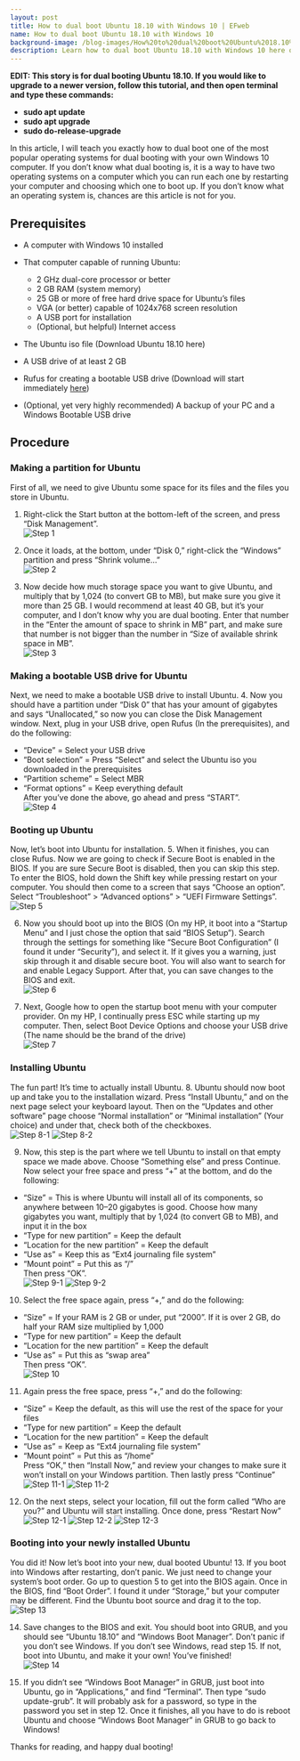 ```yaml
---
layout: post
title: How to dual boot Ubuntu 18.10 with Windows 10 | EFweb
name: How to dual boot Ubuntu 18.10 with Windows 10
background-image: /blog-images/How%20to%20dual%20boot%20Ubuntu%2018.10%20with%20Windows%2010/TitlePicture.png
description: Learn how to dual boot Ubuntu 18.10 with Windows 10 here on EFweb Blog!
---
```


**EDIT: This story is for dual booting Ubuntu 18.10. If you would like to upgrade to a newer version, follow this tutorial, and then open terminal and type these commands:**

* **sudo apt update**
* **sudo apt upgrade**
* **sudo do-release-upgrade**

In this article, I will teach you exactly how to dual boot one of the most popular operating systems for dual booting with your own Windows 10 computer. If you don’t know what dual booting is, it is a way to have two operating systems on a computer which you can run each one by restarting your computer and choosing which one to boot up. If you don’t know what an operating system is, chances are this article is not for you.

## Prerequisites
* A computer with Windows 10 installed

* That computer capable of running Ubuntu:
  - 2 GHz dual-core processor or better
  - 2 GB RAM (system memory)
  - 25 GB or more of free hard drive space for Ubuntu’s files
  - VGA (or better) capable of 1024x768 screen resolution
  - A USB port for installation
  - (Optional, but helpful) Internet access
  
* The Ubuntu iso file (Download Ubuntu 18.10 here)

* A USB drive of at least 2 GB

* Rufus for creating a bootable USB drive (Download will start immediately [here](https://github.com/pbatard/rufus/releases/download/v3.4/rufus-3.4.exe))

* (Optional, yet very highly recommended) A backup of your PC and a Windows Bootable USB drive

## Procedure

### Making a partition for Ubuntu
First of all, we need to give Ubuntu some space for its files and the files you store in Ubuntu.
1. Right-click the Start button at the bottom-left of the screen, and press “Disk Management”.  
![Step 1](/blog-images/How%20to%20dual%20boot%20Ubuntu%2018.10%20with%20Windows%2010/1.png)

2. Once it loads, at the bottom, under “Disk 0,” right-click the “Windows” partition and press “Shrink volume…”  
![Step 2](/blog-images/How%20to%20dual%20boot%20Ubuntu%2018.10%20with%20Windows%2010/2.png)

3. Now decide how much storage space you want to give Ubuntu, and multiply that by 1,024 (to convert GB to MB), but make sure you give it more than 25 GB. I would recommend at least 40 GB, but it’s your computer, and I don’t know why you are dual booting. Enter that number in the “Enter the amount of space to shrink in MB” part, and make sure that number is not bigger than the number in “Size of available shrink space in MB”.  
![Step 3](/blog-images/How%20to%20dual%20boot%20Ubuntu%2018.10%20with%20Windows%2010/3.png)


### Making a bootable USB drive for Ubuntu
Next, we need to make a bootable USB drive to install Ubuntu.
4. Now you should have a partition under “Disk 0” that has your amount of gigabytes and says “Unallocated,” so now you can close the Disk Management window. Next, plug in your USB drive, open Rufus (In the prerequisites), and do the following:
- “Device” = Select your USB drive
- “Boot selection” = Press “Select” and select the Ubuntu iso you downloaded in the prerequisites
- “Partition scheme” = Select MBR
- “Format options” = Keep everything default  
After you’ve done the above, go ahead and press “START”.  
![Step 4](/blog-images/How%20to%20dual%20boot%20Ubuntu%2018.10%20with%20Windows%2010/4.png)

### Booting up Ubuntu
Now, let’s boot into Ubuntu for installation.
5. When it finishes, you can close Rufus. Now we are going to check if Secure Boot is enabled in the BIOS. If you are sure Secure Boot is disabled, then you can skip this step. To enter the BIOS, hold down the Shift key while pressing restart on your computer. You should then come to a screen that says “Choose an option”. Select “Troubleshoot” > “Advanced options” > “UEFI Firmware Settings”.  
![Step 5](/blog-images/How%20to%20dual%20boot%20Ubuntu%2018.10%20with%20Windows%2010/5.jpg)

6. Now you should boot up into the BIOS (On my HP, it boot into a “Startup Menu” and I just chose the option that said “BIOS Setup”). Search through the settings for something like “Secure Boot Configuration” (I found it under “Security”), and select it. If it gives you a warning, just skip through it and disable secure boot. You will also want to search for and enable Legacy Support. After that, you can save changes to the BIOS and exit.  
![Step 6](/blog-images/How%20to%20dual%20boot%20Ubuntu%2018.10%20with%20Windows%2010/6.jpg)

7. Next, Google how to open the startup boot menu with your computer provider. On my HP, I continually press ESC while starting up my computer. Then, select Boot Device Options and choose your USB drive (The name should be the brand of the drive)  
![Step 7](/blog-images/How%20to%20dual%20boot%20Ubuntu%2018.10%20with%20Windows%2010/7.jpg)

### Installing Ubuntu
The fun part! It’s time to actually install Ubuntu.
8. Ubuntu should now boot up and take you to the installation wizard. Press “Install Ubuntu,” and on the next page select your keyboard layout. Then on the “Updates and other software” page choose “Normal installation” or “Minimal installation” (Your choice) and under that, check both of the checkboxes.  
![Step 8-1](/blog-images/How%20to%20dual%20boot%20Ubuntu%2018.10%20with%20Windows%2010/8-1.png)
![Step 8-2](/blog-images/How%20to%20dual%20boot%20Ubuntu%2018.10%20with%20Windows%2010/8-2.png)

9. Now, this step is the part where we tell Ubuntu to install on that empty space we made above. Choose “Something else” and press Continue. Now select your free space and press “+” at the bottom, and do the following:
- “Size” = This is where Ubuntu will install all of its components, so anywhere between 10–20 gigabytes is good. Choose how many gigabytes you want, multiply that by 1,024 (to convert GB to MB), and input it in the box
- “Type for new partition” = Keep the default
- “Location for the new partition” = Keep the default
- “Use as” = Keep this as “Ext4 journaling file system”
- “Mount point” = Put this as “/”  
Then press “OK”.  
![Step 9-1](/blog-images/How%20to%20dual%20boot%20Ubuntu%2018.10%20with%20Windows%2010/9-1.png)
![Step 9-2](/blog-images/How%20to%20dual%20boot%20Ubuntu%2018.10%20with%20Windows%2010/9-2.png)

10. Select the free space again, press “+,” and do the following:
- “Size” = If your RAM is 2 GB or under, put “2000”. If it is over 2 GB, do half your RAM size multiplied by 1,000
- “Type for new partition” = Keep the default
- “Location for the new partition” = Keep the default
- “Use as” = Put this as “swap area”  
Then press “OK”.  
![Step 10](/blog-images/How%20to%20dual%20boot%20Ubuntu%2018.10%20with%20Windows%2010/10.png)

11. Again press the free space, press “+,” and do the following:
- “Size” = Keep the default, as this will use the rest of the space for your files
- “Type for new partition” = Keep the default
- “Location for the new partition” = Keep the default
- “Use as” = Keep as “Ext4 journaling file system”
- “Mount point” = Put this as “/home”  
Press “OK,” then “Install Now,” and review your changes to make sure it won’t install on your Windows partition. Then lastly press “Continue”  
![Step 11-1](/blog-images/How%20to%20dual%20boot%20Ubuntu%2018.10%20with%20Windows%2010/11-1.png)
![Step 11-2](/blog-images/How%20to%20dual%20boot%20Ubuntu%2018.10%20with%20Windows%2010/11-2.png)

12. On the next steps, select your location, fill out the form called “Who are you?” and Ubuntu will start installing. Once done, press “Restart Now”  
![Step 12-1](/blog-images/How%20to%20dual%20boot%20Ubuntu%2018.10%20with%20Windows%2010/12-1.png)
![Step 12-2](/blog-images/How%20to%20dual%20boot%20Ubuntu%2018.10%20with%20Windows%2010/12-2.png)
![Step 12-3](/blog-images/How%20to%20dual%20boot%20Ubuntu%2018.10%20with%20Windows%2010/12-3.png)


### Booting into your newly installed Ubuntu
You did it! Now let’s boot into your new, dual booted Ubuntu!
13. If you boot into Windows after restarting, don’t panic. We just need to change your system’s boot order. Go up to question 5 to get into the BIOS again. Once in the BIOS, find “Boot Order”. I found it under “Storage,” but your computer may be different. Find the Ubuntu boot source and drag it to the top.  
![Step 13](/blog-images/How%20to%20dual%20boot%20Ubuntu%2018.10%20with%20Windows%2010/13.jpeg)

14. Save changes to the BIOS and exit. You should boot into GRUB, and you should see “Ubuntu 18.10” and “Windows Boot Manager”. Don’t panic if you don’t see Windows. If you don’t see Windows, read step 15. If not, boot into Ubuntu, and make it your own! You’ve finished!  
![Step 14](/blog-images/How%20to%20dual%20boot%20Ubuntu%2018.10%20with%20Windows%2010/14.png)

15. If you didn’t see “Windows Boot Manager” in GRUB, just boot into Ubuntu, go in “Applications,” and find “Terminal”. Then type “sudo update-grub”. It will probably ask for a password, so type in the password you set in step 12. Once it finishes, all you have to do is reboot Ubuntu and choose “Windows Boot Manager” in GRUB to go back to Windows!  

Thanks for reading, and happy dual booting!